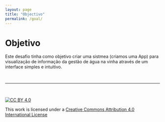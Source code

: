 ```yaml
---
layout: page
title: "Objectivo"
permalink: /goal/
---
```


# Objetivo

Este desafio tinha como objetivo criar uma sistmea (criamos uma App) para visualização de informação da gestão de água na vinha através de um interface simples e intuitivo.

&nbsp;

*** 

&nbsp;

[![CC BY 4.0](https://i.creativecommons.org/l/by/4.0/88x31.png)](http://creativecommons.org/licenses/by/4.0/)

This work is licensed under a [Creative Commons Attribution 4.0 International License](http://creativecommons.org/licenses/by/4.0/)
